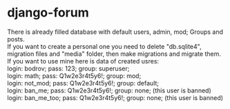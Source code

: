# django-forum

There is already filled database with default users, admin, mod; Groups and posts.<br />
If you want to create a personal one you need to delete "db.sqlite4", migration files and "media" folder, then make migrations and migrate them.<br />
If you want to use mine here is data of created usres:<br />
login: bodrov; pass: 123; group: superuser;<br />
login: math; pass: Q1w2e3r4t5y6!; group: mod;<br />
login: not_mod; pass: Q1w2e3r4t5y6!; group: default;<br />
login: ban_me; pass: Q1w2e3r4t5y6!; group: none; (this user is banned)<br />
login: ban_me_too; pass: Q1w2e3r4t5y6!; group: none; (this user is banned)
